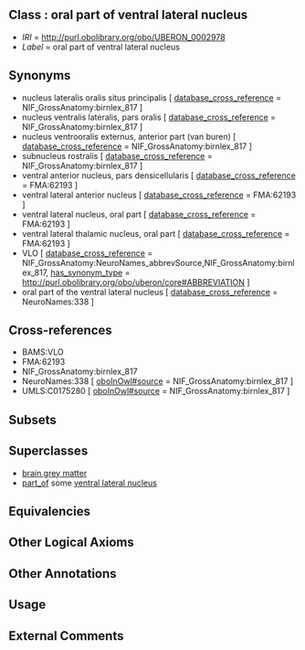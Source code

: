 
## Class : oral part of ventral lateral nucleus

 * *IRI* = http://purl.obolibrary.org/obo/UBERON_0002978
 * *Label* = oral part of ventral lateral nucleus

## Synonyms

 * nucleus lateralis oralis situs principalis [ [database_cross_reference](../../ef/oboInOwl#hasDbXref.md) = NIF_GrossAnatomy:birnlex_817 ]
 * nucleus ventralis lateralis, pars oralis [ [database_cross_reference](../../ef/oboInOwl#hasDbXref.md) = NIF_GrossAnatomy:birnlex_817 ]
 * nucleus ventrooralis externus, anterior part (van buren) [ [database_cross_reference](../../ef/oboInOwl#hasDbXref.md) = NIF_GrossAnatomy:birnlex_817 ]
 * subnucleus rostralis [ [database_cross_reference](../../ef/oboInOwl#hasDbXref.md) = NIF_GrossAnatomy:birnlex_817 ]
 * ventral anterior nucleus, pars densicellularis [ [database_cross_reference](../../ef/oboInOwl#hasDbXref.md) = FMA:62193 ]
 * ventral lateral anterior nucleus [ [database_cross_reference](../../ef/oboInOwl#hasDbXref.md) = FMA:62193 ]
 * ventral lateral nucleus, oral part [ [database_cross_reference](../../ef/oboInOwl#hasDbXref.md) = FMA:62193 ]
 * ventral lateral thalamic nucleus, oral part [ [database_cross_reference](../../ef/oboInOwl#hasDbXref.md) = FMA:62193 ]
 * VLO [ [database_cross_reference](../../ef/oboInOwl#hasDbXref.md) = NIF_GrossAnatomy:NeuroNames_abbrevSource,NIF_GrossAnatomy:birnlex_817, [has_synonym_type](../../pe/oboInOwl#hasSynonymType.md) = http://purl.obolibrary.org/obo/uberon/core#ABBREVIATION ]
 * oral part of the ventral lateral nucleus [ [database_cross_reference](../../ef/oboInOwl#hasDbXref.md) = NeuroNames:338 ]

## Cross-references

 * BAMS:VLO
 * FMA:62193
 * NIF_GrossAnatomy:birnlex_817
 * NeuroNames:338 [ [oboInOwl#source](../../ce/oboInOwl#source.md) = NIF_GrossAnatomy:birnlex_817 ]
 * UMLS:C0175280 [ [oboInOwl#source](../../ce/oboInOwl#source.md) = NIF_GrossAnatomy:birnlex_817 ]

## Subsets


## Superclasses

 * [brain grey matter](../../UBERON/28/UBERON_0003528.md)
 * [part_of](../../BFO/50/BFO_0000050.md) some [ventral lateral nucleus](../../UBERON/25/UBERON_0001925.md)

## Equivalencies


## Other Logical Axioms


## Other Annotations


## Usage


## External Comments

